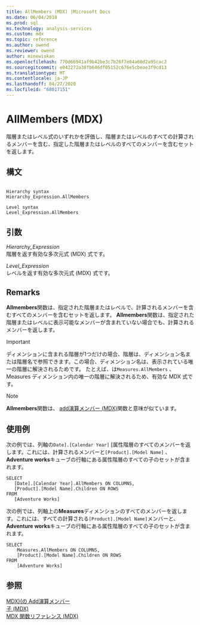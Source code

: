 ```yaml
---
title: AllMembers (MDX) |Microsoft Docs
ms.date: 06/04/2018
ms.prod: sql
ms.technology: analysis-services
ms.custom: mdx
ms.topic: reference
ms.author: owend
ms.reviewer: owend
author: minewiskan
ms.openlocfilehash: 770d66941af9b42be3c7b26f7e04a60d2a95cac2
ms.sourcegitcommit: e042272a38fb646df05152c676e5cbeae3f9cd13
ms.translationtype: MT
ms.contentlocale: ja-JP
ms.lasthandoff: 04/27/2020
ms.locfileid: "68017151"
---
```

# <a name="allmembers-mdx"></a>AllMembers (MDX)


  階層またはレベル式のいずれかを評価し、階層またはレベルのすべての計算されるメンバーを含む、指定した階層またはレベルのすべてのメンバーを含むセットを返します。  
  
## <a name="syntax"></a>構文  
  
```  
  
Hierarchy syntax  
Hierarchy_Expression.AllMembers  
  
Level syntax  
Level_Expression.AllMembers  
```  
  
## <a name="arguments"></a>引数  
 *Hierarchy_Expression*  
 階層を返す有効な多次元式 (MDX) 式です。  
  
 *Level_Expression*  
 レベルを返す有効な多次元式 (MDX) 式です。  
  
## <a name="remarks"></a>Remarks  
 **Allmembers**関数は、指定された階層またはレベルで、計算されるメンバーを含むすべてのメンバーを含むセットを返します。 **Allmembers**関数は、指定された階層またはレベルに表示可能なメンバーが含まれていない場合でも、計算されるメンバーを返します。  
  
> [!IMPORTANT]  
>  ディメンションに含まれる階層が1つだけの場合、階層は、ディメンション名または階層名で参照できます。この場合、ディメンション名は、表示されている唯一の階層に解決されるためです。 たとえば、は`Measures.AllMembers` 、Measures ディメンション内の唯一の階層に解決されるため、有効な MDX 式です。  
  
> [!NOTE]  
>  **Allmembers**関数は、 [add演算メンバー (MDX)](../mdx/addcalculatedmembers-mdx.md)関数と意味が似ています。  
  
## <a name="examples"></a>使用例  
 次の例では、列軸の`Date].[Calendar Year]` [属性階層のすべてのメンバーを返します。これには、計算されるメンバーと`[Product].[Model Name]` 、 **Adventure works**キューブの行軸にある属性階層のすべての子のセットが含まれます。  
  
```  
SELECT  
   [Date].[Calendar Year].AllMembers ON COLUMNS,  
   [Product].[Model Name].Children ON ROWS  
FROM  
   [Adventure Works]  
```  
  
 次の例では、列軸上の**Measures**ディメンションのすべてのメンバーを返します。これには、すべての計算される`[Product].[Model Name]`メンバーと、 **Adventure works**キューブの行軸にある属性階層のすべての子のセットが含まれます。  
  
```  
SELECT  
    Measures.AllMembers ON COLUMNS,  
    [Product].[Model Name].Children ON ROWS  
FROM  
    [Adventure Works]  
```  
  
## <a name="see-also"></a>参照  
 [MDX&#41;&#40;の Add演算メンバー](../mdx/addcalculatedmembers-mdx.md)   
 [子 &#40;MDX&#41;](../mdx/children-mdx.md)   
 [MDX 関数リファレンス &#40;MDX&#41;](../mdx/mdx-function-reference-mdx.md)  
  
  
